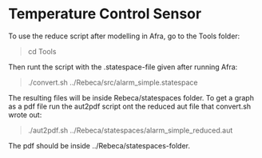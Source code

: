 # Temperature Control Sensor

To use the reduce script after modelling in Afra, go to the Tools folder:
> cd Tools

Then runt the script with the .statespace-file given after running Afra:
> ./convert.sh ../Rebeca/src/alarm_simple.statespace

The resulting files will be inside Rebeca/statespaces folder. To get a graph as a pdf file run the aut2pdf script ont the reduced aut file that convert.sh wrote out:
> ./aut2pdf.sh ../Rebeca/statespaces/alarm_simple_reduced.aut 

The pdf should be inside ../Rebeca/statespaces-folder.
